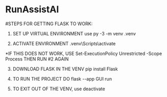 # RunAssistAI


#STEPS FOR GETTING FLASK TO WORK:
1) SET UP VIRTUAL ENVIRONMENT
use py -3 -m venv .venv

2) ACTIVATE ENVIRONMENT
.venv\Scripts\activate

*IF THIS DOES NOT WORK, USE
Set-ExecutionPolicy Unrestricted -Scope Process
THEN RUN #2 AGAIN

3) DOWNLOAD FLASK IN THE VENV
pip install Flask

4) TO RUN THE PROJECT DO flask --app GUI run

5) TO EXIT OUT OF THE VENV, use deactivate